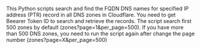 This Python scripts search and find the FQDN DNS names for specified IP address (PTR) record in all DNS zones in Cloudflare.
You need to get Beearer Token ID to search and retrieve the records. The script search first 500 zones by default (zones?page=1&per_page=500). 
If you have more than 500 DNS zones, you need to run the script again after change the page number (zones?page=X&per_page=500)
